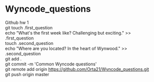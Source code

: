 # Wyncode_questions
Github hw 1 <br>
git touch .first_question <br>
echo "What's the first week like? Challenging but exciting." >> .first_question <br>
touch .second_question <br>
echo "Where are you located? In the heart of Wynwood." >> .second_question <br>
git add . <br>
git commit -m 'Common Wyncode questions' <br>
git remote add origin https://github.com/Orta21/Wyncode_questions.git <br>
git push origin master <br>
